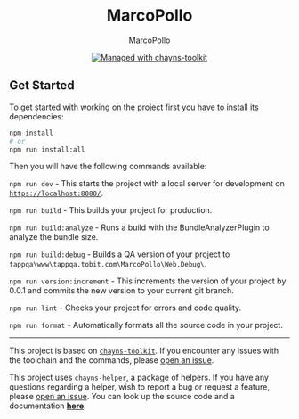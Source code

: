 <div align="center">
    <h1>MarcoPollo</h1>
    <p>MarcoPollo</p>
    <a href="https://github.com/TobitSoftware/chayns-toolkit">
        <img 
            alt="Managed with chayns-toolkit" 
            src="https://img.shields.io/badge/managed%20with-chayns--toolkit-%23000?style=for-the-badge"
        />
    </a>
</div>

## Get Started

To get started with working on the project first you have to install its dependencies:

```bash
npm install
# or
npm run install:all
```

Then you will have the following commands available:

`npm run dev` - This starts the project with a local server for development
on [`https://localhost:8080/`](http://localhost:8080/).

`npm run build` - This builds your project for production.

`npm run build:analyze` - Runs a build with the BundleAnalyzerPlugin to analyze the bundle size.

`npm run build:debug` - Builds a QA version of your project to `tappqa\www\tappqa.tobit.com\MarcoPollo\Web.Debug\`.

`npm run version:increment` - This increments the version of your project by 0.0.1 and commits the new version to your
current git branch.

`npm run lint` - Checks your project for errors and code quality.

`npm run format` - Automatically formats all the source code in your project.

---

This project is based on [`chayns-toolkit`](https://github.com/TobitSoftware/chayns-toolkit). If you encounter any
issues with the toolchain and the commands, please
[open an issue](https://github.com/TobitSoftware/chayns-toolkit/issues/new).

This project uses `chayns-helper`, a package of helpers. If you have any questions regarding a helper,
wish to report a bug or request a feature, please
[open an issue](https://github.com/chincoe/chayns-helper/issues/new). You can look up the source code and a
documentation **[here](https://github.com/chincoe/chayns-helper)**.

[1]: https://chayns.net
